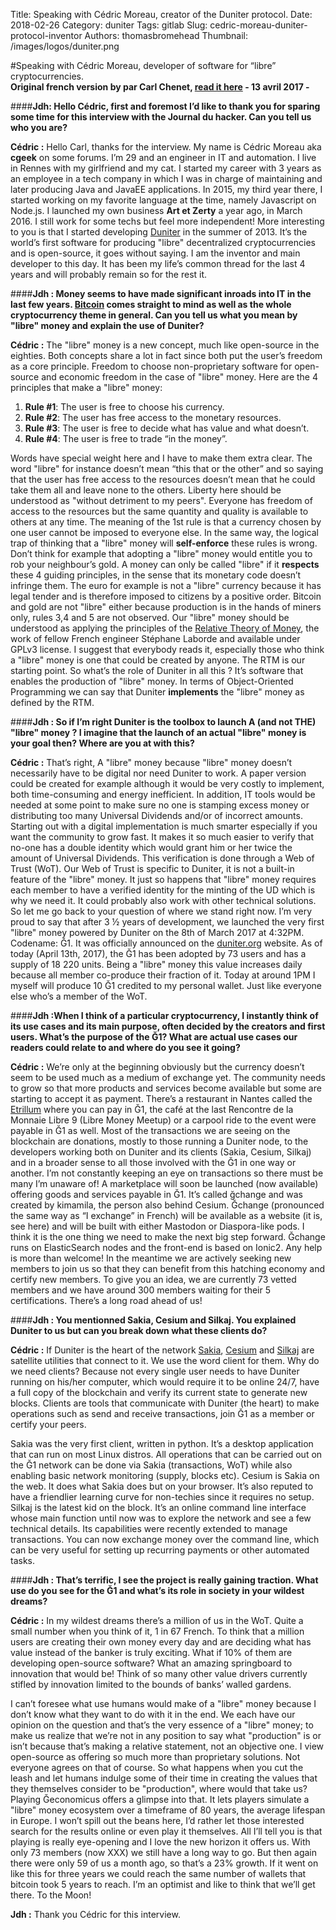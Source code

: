 Title: Speaking with Cédric Moreau, creator of the Duniter protocol.
Date: 2018-02-26
Category: duniter
Tags: gitlab
Slug: cedric-moreau-duniter-protocol-inventor
Authors: thomasbromehead
Thumbnail: /images/logos/duniter.png

#Speaking with Cédric Moreau, developer of software for “libre” cryptocurrencies.  
**Original french version by par Carl Chenet, [read it here](https://blog.journalduhacker.net/index.php?article100/entretien-avec-cedric-moreau-createur-d-outils-pour-les-monnaies-libres) - 13 avril 2017 -** 
 
####**Jdh: Hello Cédric, first and foremost I’d like to thank you for sparing some time for this interview with the Journal du hacker. Can you tell us who you are?**

**Cédric :** Hello Carl, thanks for the interview. My name is Cédric Moreau aka **cgeek** on some forums. I’m 29 and an engineer in IT and automation. I live in Rennes with my girlfriend and my cat.
I started my career with 3 years as an employee in a tech company in which I was in charge of maintaining and later producing Java and JavaEE applications. In 2015, my third year there, I started working on my favorite language at the time, namely Javascript on Node.js.
I launched my own business **Art et Zerty** a year ago, in March 2016. I still work for some techs but feel more independent!
More interesting to you is that I started developing [Duniter](https://github.com/duniter/duniter) in the summer of 2013. It’s the world’s first software for producing "libre" decentralized cryptocurrencies and is open-source, it goes without saying. I am the inventor and main developer to this day. It has been my life’s common thread for the last 4 years and will probably remain so for the rest it.

####**Jdh : Money seems to have made significant inroads into IT in the last few years. [Bitcoin](https://bitcoin.org) comes straight to mind as well as the whole cryptocurrency theme in general. Can you tell us what you mean by "libre" money and explain the use of Duniter?**

**Cédric :** The "libre" money is a new concept, much like open-source in the eighties. Both concepts share a lot in fact since both put the user’s freedom as a core principle. Freedom to choose non-proprietary software for open-source and economic freedom in the case of "libre" money. 
Here are the 4 principles that make a "libre" money:

1. **Rule #1**: The user is free to choose his currency.
2. **Rule #2**: The user has free access to the monetary resources.
3. **Rule #3**: The user is free to decide what has value and what doesn’t.
4. **Rule #4**: The user is free to trade “in the money”.

Words have special weight here and I have to make them extra clear. The word "libre" for instance doesn’t mean “this that or the other” and so saying that the user has free access to the resources doesn’t mean that he could take them all and leave none to the others. Liberty here should be understood as "without detriment to my peers". Everyone has freedom of access to the resources but the same quantity and quality is available to others at any time.
The meaning of the 1st rule is that a currency chosen by one user cannot be imposed to everyone else.
In the same way, the logical trap of thinking that a "libre" money will **self-enforce** these rules is wrong. Don’t think for example that adopting a "libre" money would entitle you to rob your neighbour’s gold. 
A money can only be called "libre" if it **respects** these 4 guiding principles, in the sense that its monetary code doesn’t infringe them. The euro for example is not a "libre" currency because it has legal tender and is therefore imposed to citizens by a positive order. Bitcoin and gold are not "libre" either because production is in the hands of miners only, rules 3,4 and 5 are not observed.
Our "libre" money should be understood as applying the principles of the [Relative Theory of Money](en.trm.creationmonetaire.info/), the work of  fellow French engineer Stéphane Laborde and available under GPLv3 license. I suggest that everybody reads it, especially those who think a "libre" money is one that could be created by anyone. The RTM is our starting point.
So what’s the role of Duniter in all this ? It’s software that enables the production of "libre" money. In terms of Object-Oriented Programming we can say that Duniter **implements** the "libre" money as defined by the RTM. 
 
####**Jdh : So if I’m right Duniter is the toolbox to launch A (and not THE) "libre" money ? 
I imagine that the launch of an actual "libre" money is your goal then? Where are you at with this?**

**Cédric :** That’s right, A "libre" money because "libre" money doesn’t necessarily have to be digital nor need Duniter to work. A paper version could be created for example although it would be very costly to implement, both time-consuming and energy inefficient. In addition, IT tools would be needed at some point to make sure no one is stamping excess money or distributing too many Universal Dividends and/or of incorrect amounts.
Starting out with a digital implementation is much smarter especially if you want the community to grow fast. It makes it so much easier to verify that no-one has a double identity which would grant him or her twice the amount of Universal Dividends. This verification is done through a Web of Trust (WoT). 
Our Web of Trust is specific to Duniter, it is not a built-in feature of the "libre" money. It just so happens that "libre" money requires each member to have a verified identity for the minting of the UD which is why we need it. It could probably also work with other technical solutions.
So let me go back to your question of where we stand right now. I’m very proud to say that after 3 ½ years of development, we launched the very first "libre" money powered by Duniter on the 8th of March 2017 at 4:32PM. Codename: Ğ1. It was officially announced on the [duniter.org](https://duniter.org/en/) website.
As of today (April 13th, 2017), the Ğ1 has been adopted by 73 users and has a supply of 18 220 units. Being a "libre" money this value increases daily because all member co-produce their fraction of it. Today at around 1PM I myself  will produce 10 Ğ1 credited to my personal wallet. Just like everyone else who’s a member of the WoT.
 
####**Jdh :When I think of a particular cryptocurrency, I instantly think of its use cases and its main purpose, often decided by the creators and first users.
What’s the purpose of the Ğ1? What are actual use cases our readers could relate to and where do you see it going?**
 
**Cédric :** We’re only at the beginning obviously but the currency doesn’t seem to be used much as a medium of exchange yet. The community needs to grow so that more products and services become available but some are starting to accept it as payment. There’s a restaurant in Nantes called the [Etrillum](https://forum.duniter.org/t/etrillum-restaurant-en-monnaie-libre-g1/2145) where you can pay in Ğ1, the café at the last Rencontre de la Monnaie Libre 9 (Libre Money Meetup) or a carpool ride to the event were payable in Ğ1 as well. 
Most of the transactions we are seeing on the blockchain are donations, mostly to those running a Duniter node, to the developers working both on Duniter and its clients (Sakia, Cesium, Silkaj) and in a broader sense to all those involved with the Ğ1 in one way or another. I’m not constantly keeping an eye on transactions so there must be many I’m unaware of!
A marketplace will soon be launched (now available) offering goods and services payable in Ğ1. It’s called ğchange and was created by kimamila, the person also behind Cesium. Ğchange (pronounced the same way as “I exchange” in French) will be available as a website (it is, see here) and will be built with either Mastodon or Diaspora-like pods. I think it is the one thing we need to make the next big step forward. Ğchange runs on ElasticSearch nodes and the front-end is based on Ionic2. Any help is more than welcome! 
In the meantime we are actively seeking new members to join us so that they can benefit from this hatching economy and certify new members. To give you an idea, we are currently 73 vetted members and we have around 300 members waiting for their 5 certifications. There’s a long road ahead of us!

####**Jdh : You mentionned Sakia, Cesium and Silkaj. You explained Duniter to us but can you break down what these clients do?**

**Cédric :** If Duniter is the heart of the network [Sakia](https://github.com/duniter/sakia), [Cesium](https://github.com/duniter/cesium) and [Silkaj](https://github.com/duniter/silkaj) are satellite utilities that connect to it. We use the word client for them. Why do we need clients? Because not every single user needs to have Duniter running on his/her computer, which would require it to be online 24/7, have a full copy of the blockchain and verify its current state to generate new blocks. Clients are tools that communicate with Duniter (the heart) to make operations such as send and receive transactions, join Ğ1 as a member or certify your peers.
 
Sakia was the very first client, written in python. It’s a desktop application that can run on most Linux distros. All operations that can be carried out on the Ğ1 network can be done via Sakia (transactions, WoT) while also enabling basic network monitoring (supply, blocks etc).
Cesium is Sakia on the web. It does what Sakia does but on your browser. It’s also reputed to have a friendlier learning curve for non-techies since it requires no setup. 
Silkaj is the latest kid on the block. It’s an online command line interface whose main function until now was to explore the network and see a few technical details. Its capabilities were recently extended to manage transactions. You can now exchange money over the command line, which can be very useful for setting up recurring payments or other automated tasks.

####**Jdh : That’s terrific, I see the project is really gaining traction. What use do you see for the Ğ1 and what’s its role in society in your wildest dreams?**

**Cédric :** In my wildest dreams there’s a million of us in the WoT. Quite a small number when you think of it, 1 in 67 French. To think that a million users are creating their own money every day and are deciding what has value instead of the banker is truly exciting. What if 10% of them are developing open-source software? What an amazing springboard to innovation that would be! Think of so many other value drivers currently stifled by innovation limited to the bounds of banks’ walled gardens.
 
I can’t foresee what use humans would make of a "libre" money because I don’t know what they want to do with it in the end. We each have our opinion on the question and that’s the very essence of a "libre" money; to make us realize that we’re not in any position to say what "production" is or isn’t because that’s making a relative statement, not an objective one. I view open-source as offering so much more than proprietary solutions. Not everyone agrees on that of course. So what happens when you cut the leash and let humans indulge some of their time in creating the values that they themselves consider to be "production", where would that take us? 
Playing Ğeconomicus offers a glimpse into that. It lets players simulate a "libre" money ecosystem over a timeframe of 80 years, the average lifespan in Europe. I won’t spill out the beans here, I’d rather let those interested search for the results online or even play it themselves. All I’ll tell you is that playing is really eye-opening and I love the new horizon it offers us.
With only 73 members (now XXX) we still have a long way to go. But then again there were only 59 of us a month ago, so that’s a 23% growth. If it went on like this for three years we could reach the same number of wallets that bitcoin took 5 years to reach. I’m an optimist and like to think that we’ll get there. To the Moon!

**Jdh :** Thank you Cédric for this interview.

